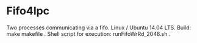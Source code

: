 # Fifo4Ipc
Two processes communicating via a fifo.
Linux / Ubuntu 14.04 LTS.
Build:  make makefile .
Shell script for execution: runFifoWrRd_2048.sh  .

